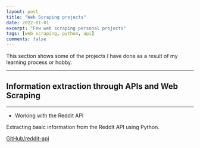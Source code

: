 ```yaml
---
layout: post
title: "Web Scraping projects"
date: 2022-01-01
excerpt: "Few web scraping personal projects"
tags: [web scraping, python, api]
comments: false
---
```


This section shows some of the projects I have done as a result of my learning process or hobby.

***

## Information extraction through APIs and Web Scraping

***

- Working with the Reddit API

Extracting basic information from the Reddit API using Python.

[GitHub/reddit-api](https://github.com/cadovid/reddit-api)
